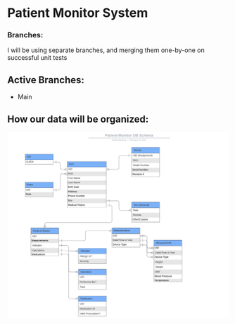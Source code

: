 # Patient Monitor System

### Branches:
I will be using separate branches, and merging them one-by-one on successful unit tests

## Active Branches:
* Main

## How our data will be organized:
![DB Schema](ProposedDBSchema.png)
